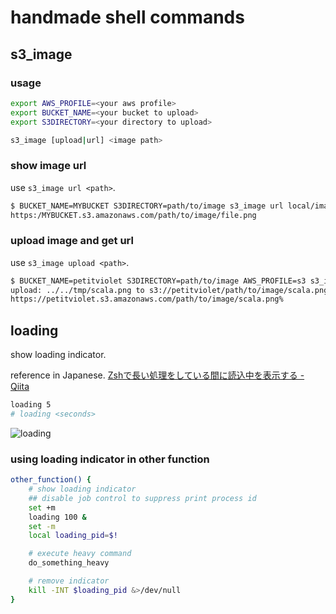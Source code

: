 # handmade shell commands 

## s3_image


### usage

```sh
export AWS_PROFILE=<your aws profile>
export BUCKET_NAME=<your bucket to upload>
export S3DIRECTORY=<your directory to upload>

s3_image [upload|url] <image path>
```

### show image url

use `s3_image url <path>`.

```sh
$ BUCKET_NAME=MYBUCKET S3DIRECTORY=path/to/image s3_image url local/image/file.png
https:/MYBUCKET.s3.amazonaws.com/path/to/image/file.png
```

### upload image and get url

use `s3_image upload <path>`.

```sh
$ BUCKET_NAME=petitviolet S3DIRECTORY=path/to/image AWS_PROFILE=s3 s3_image upload ~/tmp/scala.png
upload: ../../tmp/scala.png to s3://petitviolet/path/to/image/scala.png
https://petitviolet.s3.amazonaws.com/path/to/image/scala.png%
```

## loading

show loading indicator.

reference in Japanese.
[Zshで長い処理をしている間に読込中を表示する - Qiita](http://qiita.com/petitviolet/items/5cc1916eb3fdb8d54823)

```sh
loading 5
# loading <seconds>
```

![loading](https://petitviolet.s3.amazonaws.com/public/image/loading_indicator.gif)

### using loading indicator in other function

```sh
other_function() {
    # show loading indicator
    ## disable job control to suppress print process id
    set +m
    loading 100 &
    set -m
    local loading_pid=$!

    # execute heavy command
    do_something_heavy

    # remove indicator 
    kill -INT $loading_pid &>/dev/null
}
```
